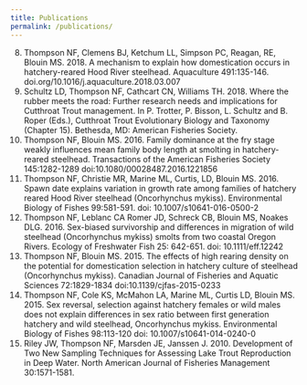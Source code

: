 ```yaml
---
title: Publications
permalink: /publications/
---
```


8. Thompson NF, Clemens BJ, Ketchum LL, Simpson PC, Reagan, RE, Blouin MS. 2018. A 	mechanism to explain how domestication occurs in hatchery-reared Hood River 	steelhead. Aquaculture 491:135-146. doi.org/10.1016/j.aquaculture.2018.03.007
7. Schultz LD, Thompson NF, Cathcart CN, Williams TH. 2018. Where the rubber meets the 	road: Further research needs and implications for Cutthroat Trout management. In P. 	Trotter, P. Bisson, L. Schultz and B. Roper (Eds.), Cutthroat Trout Evolutionary Biology 	and Taxonomy (Chapter 15). Bethesda, MD: American Fisheries Society.
6. Thompson NF, Blouin MS. 2016. Family dominance at the fry stage weakly influences mean family body length at smolting in hatchery-reared steelhead. Transactions of the American Fisheries Society 145:1282-1289 doi:10.1080/00028487.2016.1221856
5. Thompson NF, Christie MR, Marine ML, Curtis, LD, Blouin MS. 2016. Spawn date explains variation in growth rate among families of hatchery reared Hood River steelhead (Oncorhynchus mykiss). Environmental Biology of Fishes 99:581-591. doi: 10.1007/s10641-016-0500-2
4. Thompson NF, Leblanc CA Romer JD, Schreck CB, Blouin MS, Noakes DLG. 2016. Sex-biased survivorship and differences in migration of wild steelhead (Oncorhynchus mykiss) smolts from two coastal Oregon Rivers. Ecology of Freshwater Fish 25: 642-651. doi: 10.1111/eff.12242
3. Thompson NF, Blouin MS. 2015. The effects of high rearing density on the potential for domestication selection in hatchery culture of steelhead (Oncorhynchus mykiss). Canadian Journal of Fisheries and Aquatic Sciences 72:1829-1834 doi:10.1139/cjfas-2015-0233
2. Thompson NF, Cole KS, McMahon LA, Marine ML, Curtis LD, Blouin MS. 2015. Sex reversal, selection against hatchery females or wild males does not explain differences in sex ratio between first generation hatchery and wild steelhead, Oncorhynchus mykiss. Environmental Biology of Fishes 98:113-120 doi: 10.1007/s10641-014-0240-0
1. Riley JW, Thompson NF, Marsden JE, Janssen J. 2010. Development of Two New Sampling Techniques for Assessing Lake Trout Reproduction in Deep Water. North American Journal of Fisheries Management 30:1571-1581.

